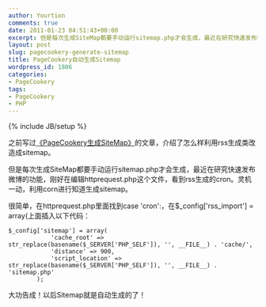 ```yaml
---
author: Yourtion
comments: true
date: 2011-01-23 04:51:43+00:00
excerpt: 但是每次生成SiteMap都要手动运行sitemap.php才会生成，最近在研究快速发布微博的功能，刚好在编辑httprequest.php这个文件，看到rss生成的cron。灵机一动，利用corn进行知道生成sitemap。
layout: post
slug: pagecookery-generate-sitemap
title: PageCookery自动生成Sitemap
wordpress_id: 1806
categories:
- PageCookery
tags:
- PageCookery
- PHP
---
```

{% include JB/setup %}

之前写过[《PageCookery生成SiteMap》](http://blog.yourtion.com/?p=1656)的文章，介绍了怎么样利用rss生成类改造成sitemap。

但是每次生成SiteMap都要手动运行sitemap.php才会生成，最近在研究快速发布微博的功能，刚好在编辑httprequest.php这个文件，看到rss生成的cron。灵机一动，利用corn进行知道生成sitemap。

很简单，在httprequest.php里面找到case 'cron':，在$_config['rss_import'] = array(上面插入以下代码：

```
$_config['sitemap'] = array(
			'cache_root' => str_replace(basename($_SERVER['PHP_SELF']), '', __FILE__) . 'cache/',
			'distance' => 900,
			'script_location' => str_replace(basename($_SERVER['PHP_SELF']), '', __FILE__) . 'sitemap.php'
		);
```

大功告成！以后Sitemap就是自动生成的了！
